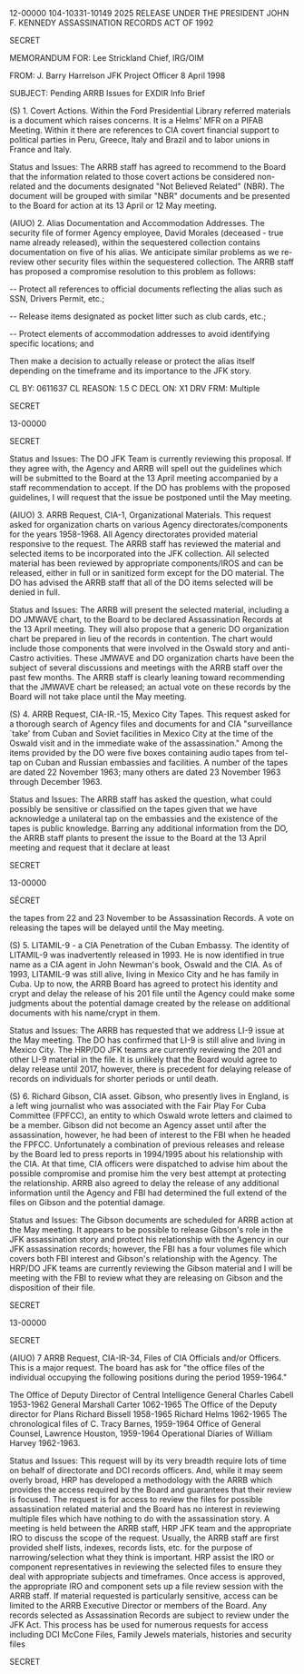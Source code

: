 12-00000
104-10331-10149	2025 RELEASE UNDER THE PRESIDENT JOHN F. KENNEDY ASSASSINATION RECORDS ACT OF 1992

SECRET

MEMORANDUM FOR:	Lee Strickland
			Chief, IRG/OIM

FROM:			J. Barry Harrelson
			JFK Project Officer		8 April 1998

SUBJECT:		Pending ARRB Issues for EXDIR Info Brief

(S) 1. Covert Actions. Within the Ford Presidential
Library referred materials is a document which raises
concerns. It is a Helms' MFR on a PIFAB Meeting. Within it
there are references to CIA covert financial support to
political parties in Peru, Greece, Italy and Brazil and to
labor unions in France and Italy.

Status and Issues: The ARRB staff has agreed to recommend
to the Board that the information related to those covert
actions be considered non-related and the documents
designated "Not Believed Related" (NBR). The document will
be grouped with similar "NBR" documents and be presented to
the Board for action at its 13 April or 12 May meeting.

(AIUO) 2. Alias Documentation and Accommodation
Addresses. The security file of former Agency employee,
David Morales (deceased - true name already released),
within the sequestered collection contains documentation on
five of his alias. We anticipate similar problems as we re-
review other security files within the sequestered
collection. The ARRB staff has proposed a compromise
resolution to this problem as follows:

-- Protect all references to official documents
reflecting the alias such as SSN, Drivers Permit, etc.;

-- Release items designated as pocket litter such as
club cards, etc.;

-- Protect elements of accommodation addresses to avoid
identifying specific locations; and

Then make a decision to actually release or protect
the alias itself depending on the timeframe and its
importance to the JFK story.

CL BY: 0611637
CL REASON: 1.5 C
DECL ON: X1
DRV FRM: Multiple

SECRET

13-00000

SECRET

Status and Issues: The DO JFK Team is currently reviewing
this proposal. If they agree with, the Agency and ARRB will
spell out the guidelines which will be submitted to the
Board at the 13 April meeting accompanied by a staff
recommendation to accept. If the DO has problems with the
proposed guidelines, I will request that the issue be
postponed until the May meeting.

(AIUO) 3. ARRB Request, CIA-1, Organizational Materials.
This request asked for organization charts on various Agency
directorates/components for the years 1958-1968. All Agency
directorates provided material responsive to the request.
The ARRB staff has reviewed the material and selected items
to be incorporated into the JFK collection. All selected
material has been reviewed by appropriate components/IROS
and can be released, either in full or in sanitized form
except for the DO material. The DO has advised the ARRB
staff that all of the DO items selected will be denied in
full.

Status and Issues: The ARRB will present the selected
material, including a DO JMWAVE chart, to the Board to be
declared Assassination Records at the 13 April meeting.
They will also propose that a generic DO organization chart
be prepared in lieu of the records in contention. The chart
would include those components that were involved in the
Oswald story and anti-Castro activities. These JMWAVE and
DO organization charts have been the subject of several
discussions and meetings with the ARRB staff over the past
few months. The ARRB staff is clearly leaning toward
recommending that the JMWAVE chart be released; an actual
vote on these records by the Board will not take place until
the May meeting.

(S) 4. ARRB Request, CIA-IR.-15, Mexico City Tapes.
This request asked for a thorough search of Agency files and
documents for and CIA "surveillance `take' from Cuban and
Soviet facilities in Mexico City at the time of the Oswald
visit and in the immediate wake of the assassination."
Among the items provided by the DO were five boxes
containing audio tapes from tel-tap on Cuban and Russian
embassies and facilities. A number of the tapes are dated
22 November 1963; many others are dated 23 November 1963
through December 1963.

Status and Issues: The ARRB staff has asked the question,
what could possibly be sensitive or classified on the tapes
given that we have acknowledge a unilateral tap on the
embassies and the existence of the tapes is public
knowledge. Barring any additional information from the DO,
the ARRB staff plants to present the issue to the Board at
the 13 April meeting and request that it declare at least

SECRET

13-00000

SÉCRET

the tapes from 22 and 23 November to be Assassination
Records. A vote on releasing the tapes will be delayed
until the May meeting.

(S) 5. LITAMIL-9 - a CIA Penetration of the Cuban
Embassy. The identity of LITAMIL-9 was inadvertently
released in 1993. He is now identified in true name as a
CIA agent in John Newman's book, Oswald and the CIA. As of
1993, LITAMIL-9 was still alive, living in Mexico City and
he has family in Cuba. Up to now, the ARRB Board has agreed
to protect his identity and crypt and delay the release of
his 201 file until the Agency could make some judgments
about the potential damage created by the release on
additional documents with his name/crypt in them.

Status and Issues: The ARRB has requested that we address
LI-9 issue at the May meeting. The DO has confirmed that
LI-9 is still alive and living in Mexico City. The HRP/DO
JFK teams are currently reviewing the 201 and other LI-9
material in the file. It is unlikely that the Board would
agree to delay release until 2017, however, there is
precedent for delaying release of records on individuals for
shorter periods or until death.

(S) 6. Richard Gibson, CIA asset. Gibson, who presently
lives in England, is a left wing journalist who was
associated with the Fair Play For Cuba Committee (FPFCC), an
entity to which Oswald wrote letters and claimed to be a
member. Gibson did not become an Agency asset until after
the assassination, however, he had been of interest to the
FBI when he headed the FPFCC. Unfortunately a combination
of previous releases and release by the Board led to press
reports in 1994/1995 about his relationship with the CIA. At
that time, CIA officers were dispatched to advise him about
the possible compromise and promise him the very best
attempt at protecting the relationship. ARRB also agreed
to delay the release of any additional information until the
Agency and FBI had determined the full extend of the files
on Gibson and the potential damage.

Status and Issues: The Gibson documents are scheduled for
ARRB action at the May meeting. It appears to be possible
to release Gibson's role in the JFK assassination story and
protect his relationship with the Agency in our JFK
assassination records; however, the FBI has a four volumes
file which covers both FBI interest and Gibson's
relationship with the Agency. The HRP/DO JFK teams are
currently reviewing the Gibson material and I will be
meeting with the FBI to review what they are releasing on
Gibson and the disposition of their file.

SECRET

13-00000

SECRET

(AIUO) 7 ARRB Request, CIA-IR-34, Files of CIA Officials
and/or Officers. This is a major request. The board has
ask for "the office files of the individual occupying the
following positions during the period 1959-1964."

The Office of Deputy Director of Central Intelligence
General Charles Cabell 1953-1962
General Marshall Carter 1062-1965
The Office of the Deputy director for Plans
Richard Bissell 1958-1965
Richard Helms 1962-1965
The chronological files of C. Tracy Barnes, 1959-1964
Office of General Counsel, Lawrence Houston, 1959-1964
Operational Diaries of William Harvey 1962-1963.

Status and Issues: This request will by its very breadth
require lots of time on behalf of directorate and DCI
records officers. And, while it may seem overly broad, HRP
has developed a methodology with the ARRB which provides the
access required by the Board and guarantees that their
review is focused. The request is for access to review the
files for possible assassination related material and the
Board has no interest in reviewing multiple files which have
nothing to do with the assassination story. A meeting is
held between the ARRB staff, HRP JFK team and the
appropriate IRO to discuss the scope of the request.
Usually, the ARRB staff are first provided shelf lists,
indexes, records lists, etc. for the purpose of
narrowing/selection what they think is important. HRP
assist the IRO or component representatives in reviewing
the selected files to ensure they deal with appropriate
subjects and timeframes. Once access is approved, the
appropriate IRO and component sets up a file review session
with the ARRB staff. If material requested is particularly
sensitive, access can be limited to the ARRB Executive
Director or members of the Board. Any records selected as
Assassination Records are subject to review under the JFK
Act. This process has be used for numerous requests for
access including DCI McCone Files, Family Jewels materials,
histories and security files

SECRET
